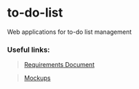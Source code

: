 # to-do-list

Web applications for to-do list management

### Useful links:

> [Requirements Document](https://github.com/moodtodie/to-do-list/blob/main/SRS.md)

> [Mockups](https://github.com/moodtodie/to-do-list/blob/main/mockups)
